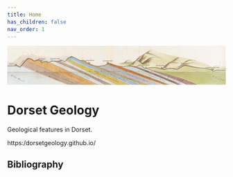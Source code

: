 ```yaml
---
title: Home
has_children: false
nav_order: 1
---
```


![William Smith section](/assets/images/SmithSectionDorset.png "William Smith section")
# Dorset Geology

Geological features in Dorset. 

https:/dorsetgeology.github.io/

## Bibliography


